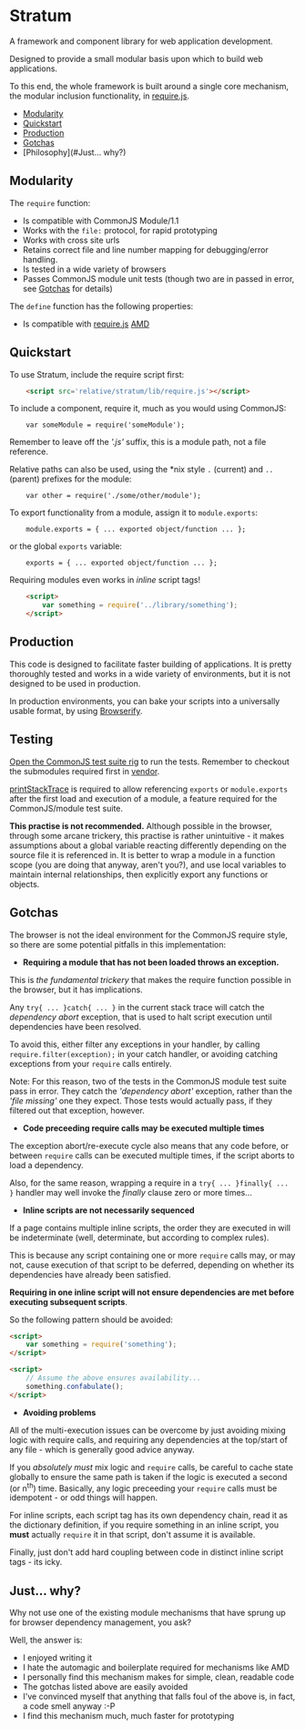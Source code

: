 # Stratum

A framework and component library for web application development.

Designed to provide a small modular basis upon which to build web applications.

To this end, the whole framework is built around a single core mechanism, the
modular inclusion functionality, in [require.js](./lib/require.js).

* [Modularity](#Modularity)
* [Quickstart](#Quickstart)
* [Production](#Production)
* [Gotchas](#Gotchas)
* [Philosophy](#Just... why?)


## Modularity

The `require` function:
* Is compatible with CommonJS Module/1.1
* Works with the `file:` protocol, for rapid prototyping
* Works with cross site urls
* Retains correct file and line number mapping for debugging/error handling.
* Is tested in a wide variety of browsers
* Passes CommonJS module unit tests (though two are in passed in error, see
[Gotchas](#Gotchas) for details)

The `define` function has the following properties:
* Is compatible with [require.js](http://requirejs.org)
[AMD](http://requirejs.org/docs/whyamd.html)

## Quickstart

To use Stratum, include the require script first:

``` HTML
	<script src='relative/stratum/lib/require.js'></script>
```


To include a component, require it, much as you would using CommonJS:

``` JS
	var someModule = require('someModule');
```

Remember to leave off the *'.js'* suffix, this is a module path, not a file
reference.


Relative paths can also be used, using the *nix style `.` (current) and `..`
(parent) prefixes for the module:

``` JS
	var other = require('./some/other/module');
```


To export functionality from a module, assign it to `module.exports`:

``` JS
	module.exports = { ... exported object/function ... };
```


or the global `exports` variable:

``` JS
	exports = { ... exported object/function ... };
```

Requiring modules even works in *inline* script tags!

``` HTML
	<script>
		var something = require('../library/something');
	</script>
```


## Production

This code is designed to facilitate faster building of applications.  It is
pretty thoroughly tested and works in a wide variety of environments, but it is
not designed to be used in production.

In production environments, you can bake your scripts into a universally usable
format, by using
[Browserify](https://github.com/substack/node-browserify).

## Testing

[Open the CommonJS test suite rig](./test/require/commonjs/index.html) to run
the tests. Remember to checkout the submodules required first in
[vendor](./vendor).

[printStackTrace](https://github.com/stacktracejs/stacktrace.js) is required to
allow referencing `exports` or `module.exports` after the first load and
execution of a module, a feature required for the CommonJS/module test suite.

**This practise is not recommended.**
Although possible in the browser, through some arcane trickery, this practise is
rather unintuitive - it makes assumptions about a global variable reacting
differently depending on the source file it is referenced in.  It is better to
wrap a module in a function scope (you are doing that anyway, aren't you?), and
use local variables to maintain internal relationships, then explicitly export
any functions or objects.


## Gotchas

The browser is not the ideal environment for the CommonJS require style, so
there are some potential pitfalls in this implementation:

- **Requiring a module that has not been loaded throws an exception.**

This is *the fundamental trickery* that makes the require function possible in
the browser, but it has implications.

Any `try{ ... }catch{ ... }` in the current stack trace will catch the
*dependency abort* exception, that is used to halt script execution until
dependencies have been resolved.

To avoid this, either filter any exceptions in your handler, by calling
`require.filter(exception);` in your catch handler, or avoiding catching
exceptions from your `require` calls entirely.

Note: For this reason, two of the tests in the CommonJS module test suite pass
in error.  They catch the *'dependency abort'* exception, rather than the *'file
missing'* one they expect.  Those tests would actually pass, if they filtered
out that exception, however.

- **Code preceeding require calls may be executed multiple times**

The exception abort/re-execute cycle also means that any code before, or between
`require` calls can be executed multiple times, if the script aborts to load a
dependency.

Also, for the same reason, wrapping a require in a `try{ ... }finally{ ... }`
handler may well invoke the *finally* clause zero or more times...

- **Inline scripts are not necessarily sequenced**

If a page contains multiple inline scripts, the order they are executed in will
be indeterminate (well, determinate, but according to complex rules).

This is because any script containing one or more `require` calls may, or may
not, cause execution of that script to be deferred, depending on whether its
dependencies have already been satisfied.

**Requiring in one inline script will not ensure dependencies are
met before executing subsequent scripts**.

So the following pattern should be avoided:

``` HTML
<script>
	var something = require('something');
</script>

<script>
	// Assume the above ensures availability...
	something.confabulate();
</script>
```

- **Avoiding problems**

All of the multi-execution issues can be overcome by just avoiding mixing logic
with require calls, and requiring any dependencies at the top/start of any
file - which is generally good advice anyway.

If you *absolutely must* mix logic and `require` calls, be careful to cache state
globally to ensure the same path is taken if the logic is executed a second
(or n<sup>th</sup>) time.  Basically, any logic preceeding your `require` calls
must be idempotent - or odd things will happen.

For inline scripts, each script tag has its own dependency chain, read it as the
dictionary definition, if you require something in an inline script, you
**must** actually `require` it in that script, don't assume it is available.

Finally, just don't add hard coupling between code in distinct inline script
tags - its icky.


## Just... why?

Why not use one of the existing module mechanisms that have sprung up for
browser dependency management, you ask?

Well, the answer is:

* I enjoyed writing it
* I hate the automagic and boilerplate required for mechanisms like AMD
* I personally find this mechanism makes for simple, clean, readable code
* The gotchas listed above are easily avoided
* I've convinced myself that anything that falls foul of the above is, in fact,
a code smell anyway :-P
* I find this mechanism much, much faster for prototyping
